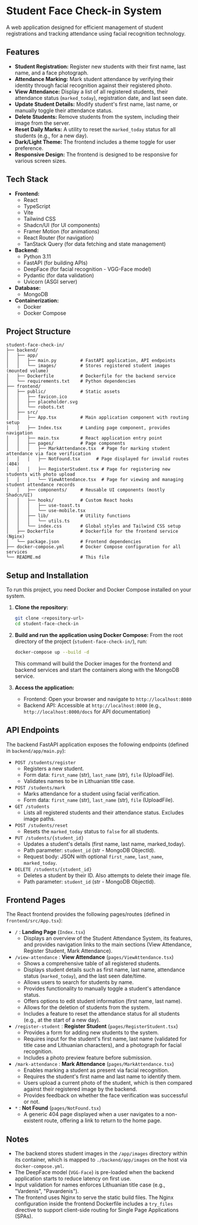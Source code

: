 # Student Face Check-in System

A web application designed for efficient management of student registrations and tracking attendance using facial recognition technology.

## Features

-   **Student Registration:** Register new students with their first name, last name, and a face photograph.
-   **Attendance Marking:** Mark student attendance by verifying their identity through facial recognition against their registered photo.
-   **View Attendance:** Display a list of all registered students, their attendance status (`marked_today`), registration date, and last seen date.
-   **Update Student Details:** Modify student's first name, last name, or manually toggle their attendance status.
-   **Delete Students:** Remove students from the system, including their image from the server.
-   **Reset Daily Marks:** A utility to reset the `marked_today` status for all students (e.g., for a new day).
-   **Dark/Light Theme:** The frontend includes a theme toggle for user preference.
-   **Responsive Design:** The frontend is designed to be responsive for various screen sizes.

## Tech Stack

-   **Frontend:**
    -   React
    -   TypeScript
    -   Vite
    -   Tailwind CSS
    -   Shadcn/UI (for UI components)
    -   Framer Motion (for animations)
    -   React Router (for navigation)
    -   TanStack Query (for data fetching and state management)
-   **Backend:**
    -   Python 3.11
    -   FastAPI (for building APIs)
    -   DeepFace (for facial recognition - VGG-Face model)
    -   Pydantic (for data validation)
    -   Uvicorn (ASGI server)
-   **Database:**
    -   MongoDB
-   **Containerization:**
    -   Docker
    -   Docker Compose

## Project Structure

```
student-face-check-in/
├── backend/
│   ├── app/
│   │   ├── main.py         # FastAPI application, API endpoints
│   │   └── images/         # Stores registered student images (mounted volume)
│   ├── Dockerfile          # Dockerfile for the backend service
│   └── requirements.txt    # Python dependencies
├── frontend/
│   ├── public/             # Static assets
│   │   ├── favicon.ico
│   │   ├── placeholder.svg
│   │   └── robots.txt
│   ├── src/
│   │   ├── App.tsx         # Main application component with routing setup
│   │   ├── Index.tsx       # Landing page component, provides navigation
│   │   ├── main.tsx        # React application entry point
│   │   ├── pages/          # Page components
│   │   │   ├── MarkAttendance.tsx  # Page for marking student attendance via face verification
│   │   │   ├── NotFound.tsx      # Page displayed for invalid routes (404)
│   │   │   ├── RegisterStudent.tsx # Page for registering new students with photo upload
│   │   │   └── ViewAttendance.tsx  # Page for viewing and managing student attendance records
│   │   ├── components/     # Reusable UI components (mostly Shadcn/UI)
│   │   ├── hooks/          # Custom React hooks
│   │   │   ├── use-toast.ts
│   │   │   └── use-mobile.tsx
│   │   ├── lib/            # Utility functions
│   │   │   └── utils.ts
│   │   └── index.css       # Global styles and Tailwind CSS setup
│   ├── Dockerfile          # Dockerfile for the frontend service (Nginx)
│   └── package.json        # Frontend dependencies
├── docker-compose.yml      # Docker Compose configuration for all services
└── README.md               # This file
```

## Setup and Installation

To run this project, you need Docker and Docker Compose installed on your system.

1.  **Clone the repository:**
    ```bash
    git clone <repository-url>
    cd student-face-check-in
    ```

2.  **Build and run the application using Docker Compose:**
    From the root directory of the project (`student-face-check-in/`), run:
    ```bash
    docker-compose up --build -d
    ```
    This command will build the Docker images for the frontend and backend services and start the containers along with the MongoDB service.

3.  **Access the application:**
    -   Frontend: Open your browser and navigate to `http://localhost:8080`
    -   Backend API: Accessible at `http://localhost:8000` (e.g., `http://localhost:8000/docs` for API documentation)

## API Endpoints

The backend FastAPI application exposes the following endpoints (defined in `backend/app/main.py`):

-   `POST /students/register`
    -   Registers a new student.
    -   Form data: `first_name` (str), `last_name` (str), `file` (UploadFile).
    -   Validates names to be in Lithuanian title case.
-   `POST /students/mark`
    -   Marks attendance for a student using facial verification.
    -   Form data: `first_name` (str), `last_name` (str), `file` (UploadFile).
-   `GET /students`
    -   Lists all registered students and their attendance status. Excludes image paths.
-   `POST /students/reset`
    -   Resets the `marked_today` status to `false` for all students.
-   `PUT /students/{student_id}`
    -   Updates a student's details (first name, last name, marked_today).
    -   Path parameter: `student_id` (str - MongoDB ObjectId).
    -   Request body: JSON with optional `first_name`, `last_name`, `marked_today`.
-   `DELETE /students/{student_id}`
    -   Deletes a student by their ID. Also attempts to delete their image file.
    -   Path parameter: `student_id` (str - MongoDB ObjectId).

## Frontend Pages

The React frontend provides the following pages/routes (defined in `frontend/src/App.tsx`):

-   `/` : **Landing Page** (`Index.tsx`)
    -   Displays an overview of the Student Attendance System, its features, and provides navigation links to the main sections (View Attendance, Register Student, Mark Attendance).
-   `/view-attendance` : **View Attendance** (`pages/ViewAttendance.tsx`)
    -   Shows a comprehensive table of all registered students.
    -   Displays student details such as first name, last name, attendance status (`marked_today`), and the last seen date/time.
    -   Allows users to search for students by name.
    -   Provides functionality to manually toggle a student's attendance status.
    -   Offers options to edit student information (first name, last name).
    -   Allows for the deletion of students from the system.
    -   Includes a feature to reset the attendance status for all students (e.g., at the start of a new day).
-   `/register-student` : **Register Student** (`pages/RegisterStudent.tsx`)
    -   Provides a form for adding new students to the system.
    -   Requires input for the student's first name, last name (validated for title case and Lithuanian characters), and a photograph for facial recognition.
    -   Includes a photo preview feature before submission.
-   `/mark-attendance` : **Mark Attendance** (`pages/MarkAttendance.tsx`)
    -   Enables marking a student as present via facial recognition.
    -   Requires the student's first name and last name to identify them.
    -   Users upload a current photo of the student, which is then compared against their registered image by the backend.
    -   Provides feedback on whether the face verification was successful or not.
-   `*` : **Not Found** (`pages/NotFound.tsx`)
    -   A generic 404 page displayed when a user navigates to a non-existent route, offering a link to return to the home page.

## Notes

-   The backend stores student images in the `/app/images` directory within its container, which is mapped to `./backend/app/images` on the host via `docker-compose.yml`.
-   The DeepFace model (`VGG-Face`) is pre-loaded when the backend application starts to reduce latency on first use.
-   Input validation for names enforces Lithuanian title case (e.g., "Vardenis", "Pavardenis").
-   The frontend uses Nginx to serve the static build files. The Nginx configuration inside the frontend Dockerfile includes a `try_files` directive to support client-side routing for Single Page Applications (SPAs). 